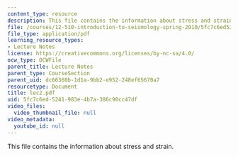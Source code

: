 ```yaml
---
content_type: resource
description: This file contains the information about stress and strain.
file: /courses/12-510-introduction-to-seismology-spring-2010/5fc7c6ed5241983e4b7a386c90cc47df_lec2.pdf
file_type: application/pdf
learning_resource_types:
- Lecture Notes
license: https://creativecommons.org/licenses/by-nc-sa/4.0/
ocw_type: OCWFile
parent_title: Lecture Notes
parent_type: CourseSection
parent_uid: dc66360b-1d1a-9bb2-e952-248ef65670a7
resourcetype: Document
title: lec2.pdf
uid: 5fc7c6ed-5241-983e-4b7a-386c90cc47df
video_files:
  video_thumbnail_file: null
video_metadata:
  youtube_id: null
---
```

This file contains the information about stress and strain.